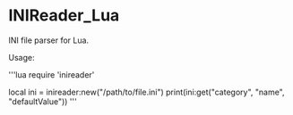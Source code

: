 # INIReader_Lua
INI file parser for Lua.

Usage:

'''lua
require 'inireader'

local ini = inireader:new("/path/to/file.ini")
print(ini:get("category", "name", "defaultValue"))
'''

